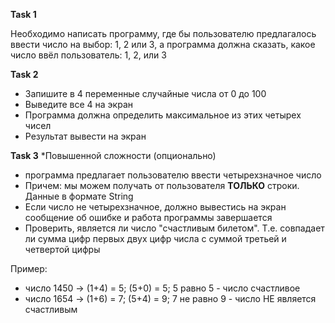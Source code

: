**Task 1**

Необходимо написать программу, где бы пользователю предлагалось ввести число на выбор: 1, 2 или 3,
а программа должна сказать, какое число ввёл пользователь: 1, 2, или 3

**Task 2**

- Запишите в 4 переменные случайные числа от 0 до 100
- Выведите все 4 на экран
- Программа должна определить максимальное из этих четырех чисел
- Результат вывести на экран

**Task 3** *Повышенной сложности (опционально)

- программа предлагает пользователю ввести четырехзначное число
- Причем: мы можем получать от пользователя **ТОЛЬКО** строки. Данные в формате String
- Если число не четырехзначное, должно вывестись на экран сообщение об ошибке и работа программы завершается
- Проверить, является ли число "счастливым билетом". Т.е. совпадает ли сумма цифр первых двух цифр числа с суммой третьей и четвертой цифры

Пример:
- число 1450 -> (1+4) = 5; (5+0) = 5; 5 равно 5 - число счастливое
- число 1654 -> (1+6) = 7; (5+4) = 9; 7 не равно 9 - число НЕ является счастливым

